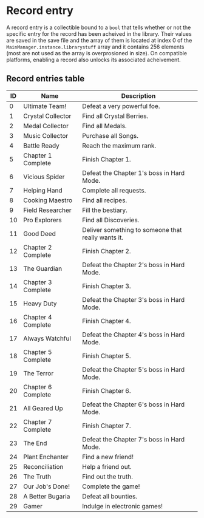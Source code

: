 # Record entry
A record entry is a collectible bound to a `bool` that tells whether or not the specific entry for the record has been acheived in the library. Their values are saved in the save file and the array of them is located at index 0 of the `MainManager.instance.librarystuff` array and it contains 256 elements (most are not used as the array is overprosioned in size). On compatible platforms, enabling a record also unlocks its associated acheivement.

## Record entries table
ID | Name | Description
----- | ------ | ------
0 | Ultimate Team! | Defeat a very powerful foe.
1 | Crystal Collector | Find all Crystal Berries.
2 | Medal Collector | Find all Medals.
3 | Music Collector | Purchase all Songs.
4 | Battle Ready | Reach the maximum rank.
5 | Chapter 1 Complete | Finish Chapter 1.
6 | Vicious Spider | Defeat the Chapter 1's boss in Hard Mode.
7 | Helping Hand | Complete all requests.
8 | Cooking Maestro | Find all recipes.
9 | Field Researcher | Fill the bestiary.
10 | Pro Explorers | Find all Discoveries.
11 | Good Deed | Deliver something to someone that really wants it.
12 | Chapter 2 Complete | Finish Chapter 2.
13 | The Guardian | Defeat the Chapter 2's boss in Hard Mode.
14 | Chapter 3 Complete | Finish Chapter 3.
15 | Heavy Duty | Defeat the Chapter 3's boss in Hard Mode.
16 | Chapter 4 Complete | Finish Chapter 4.
17 | Always Watchful | Defeat the Chapter 4's boss in Hard Mode.
18 | Chapter 5 Complete | Finish Chapter 5.
19 | The Terror | Defeat the Chapter 5's boss in Hard Mode.
20 | Chapter 6 Complete | Finish Chapter 6.
21 | All Geared Up | Defeat the Chapter 6's boss in Hard Mode.
22 | Chapter 7 Complete | Finish Chapter 7.
23 | The End | Defeat the Chapter 7's boss in Hard Mode.
24 | Plant Enchanter | Find a new friend!
25 | Reconciliation | Help a friend out.
26 | The Truth | Find out the truth.
27 | Our Job's Done! | Complete the game!
28 | A Better Bugaria | Defeat all bounties.
29 | Gamer | Indulge in electronic games!
